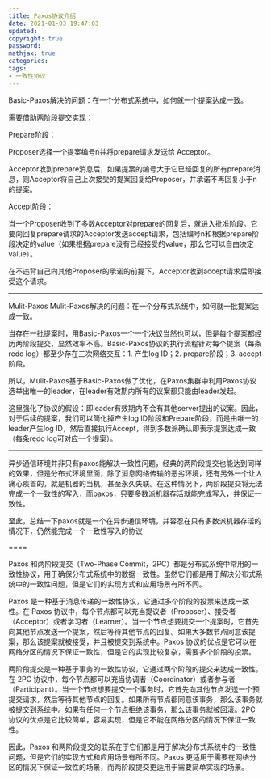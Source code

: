 ```yaml
---
title: Paxos协议介绍
date: 2021-01-03 19:47:03
updated:
copyright: true
password:
mathjax: true
categories:
tags: 
- 一致性协议
---
```


Basic-Paxos解决的问题：在一个分布式系统中，如何就一个提案达成一致。

<!-- more -->

需要借助两阶段提交实现：

Prepare阶段：

Proposer选择一个提案编号n并将prepare请求发送给 Acceptor。

Acceptor收到prepare消息后，如果提案的编号大于它已经回复的所有prepare消息，则Acceptor将自己上次接受的提案回复给Proposer，并承诺不再回复小于n的提案。

Accept阶段：

当一个Proposer收到了多数Acceptor对prepare的回复后，就进入批准阶段。它要向回复prepare请求的Acceptor发送accept请求，包括编号n和根据prepare阶段决定的value（如果根据prepare没有已经接受的value，那么它可以自由决定value）。

在不违背自己向其他Proposer的承诺的前提下，Acceptor收到accept请求后即接受这个请求。

---

Mulit-Paxos
Mulit-Paxos解决的问题：在一个分布式系统中，如何就一批提案达成一致。

当存在一批提案时，用Basic-Paxos一个一个决议当然也可以，但是每个提案都经历两阶段提交，显然效率不高。Basic-Paxos协议的执行流程针对每个提案（每条redo log）都至少存在三次网络交互：1. 产生log ID；2. prepare阶段；3. accept阶段。


所以，Mulit-Paxos基于Basic-Paxos做了优化，在Paxos集群中利用Paxos协议选举出唯一的leader，在leader有效期内所有的议案都只能由leader发起。

这里强化了协议的假设：即leader有效期内不会有其他server提出的议案。因此，对于后续的提案，我们可以简化掉产生log ID阶段和Prepare阶段，而是由唯一的leader产生log ID，然后直接执行Accept，得到多数派确认即表示提案达成一致（每条redo log可对应一个提案）。

---

异步通信环境并非只有paxos能解决一致性问题，经典的两阶段提交也能达到同样的效果，但是分布式环境里面，除了消息网络传输的恶劣环境，还有另外一个让人痛心疾首的，就是机器的当机，甚至永久失联。在这种情况下，两阶段提交将无法完成一个一致性的写入，而paxos，只要多数派机器存活就能完成写入，并保证一致性。

至此，总结一下paxos就是一个在异步通信环境，并容忍在只有多数派机器存活的情况下，仍然能完成一个一致性写入的协议


====

Paxos 和两阶段提交（Two-Phase Commit，2PC）都是分布式系统中常用的一致性协议，用于确保分布式系统中的数据一致性。虽然它们都是用于解决分布式系统中的一致性问题，但是它们的实现方式和应用场景有所不同。

Paxos 是一种基于消息传递的一致性协议，它通过多个阶段的投票来达成一致性。在 Paxos 协议中，每个节点都可以充当提议者（Proposer）、接受者（Acceptor）或者学习者（Learner）。当一个节点想要提交一个提案时，它首先向其他节点发送一个提案，然后等待其他节点的回复。如果大多数节点同意该提案，那么该提案就被接受，并且被提交到系统中。Paxos 协议的优点是它可以在网络分区的情况下保证一致性，但是它的实现比较复杂，需要多个阶段的投票。

两阶段提交是一种基于事务的一致性协议，它通过两个阶段的提交来达成一致性。在 2PC 协议中，每个节点都可以充当协调者（Coordinator）或者参与者（Participant）。当一个节点想要提交一个事务时，它首先向其他节点发送一个预提交请求，然后等待其他节点的回复。如果所有节点都同意该事务，那么该事务就被提交到系统中。如果有任何一个节点拒绝该事务，那么该事务就被回滚。2PC 协议的优点是它比较简单，容易实现，但是它不能在网络分区的情况下保证一致性。

因此，Paxos 和两阶段提交的联系在于它们都是用于解决分布式系统中的一致性问题，但是它们的实现方式和应用场景有所不同。Paxos 更适用于需要在网络分区的情况下保证一致性的场景，而两阶段提交更适用于需要简单实现的场景。